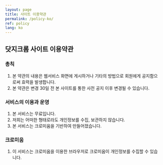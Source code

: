 ```yaml
---
layout: page
title: 사이트 이용약관
permalink: /policy-ko/
ref: policy
lang: ko
---
```


## 닷지크롬 사이트 이용약관

### 총칙

1. 본 약관의 내용은 웹서비스 화면에 게시하거나 기타의 방법으로 회원에게 공지함으로써 효력을 발생합니다.
2. 본 약관은 변경 30일 전 본 사이트를 통한 사전 공지 이후 변경될 수 있습니다.

 
### 서비스의 이용과 운영
 
1. 본 서비스는 무료입니다.
2. 저희는 어떠한 형태로라도 개인정보를 수집, 보관하지 않습니다.
3. 본 서비스는 크로미움을 기반하여 만들어졌습니다.

### 크로미움

1. 이 서비스는 크로미움을 이용한 브라우저로 크로미움이 개인정보를 수집할 수 있습니다.
